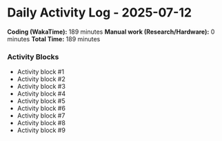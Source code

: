 # Daily Activity Log - 2025-07-12

**Coding (WakaTime):** 189 minutes
**Manual work (Research/Hardware):** 0 minutes
**Total Time:** 189 minutes

### Activity Blocks
- Activity block #1
- Activity block #2
- Activity block #3
- Activity block #4
- Activity block #5
- Activity block #6
- Activity block #7
- Activity block #8
- Activity block #9
